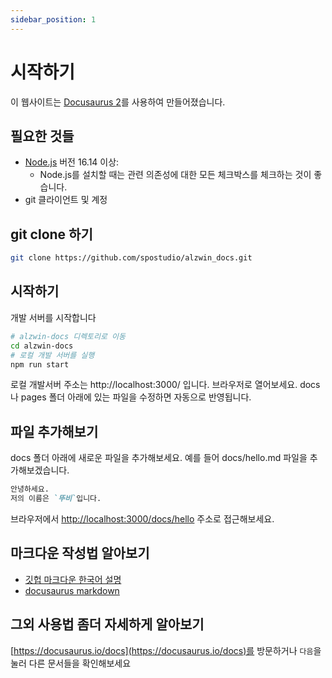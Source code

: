 ```yaml
---
sidebar_position: 1
---
```


# 시작하기
이 웹사이트는 [Docusaurus 2](https://docusaurus.io/)를 사용하여 만들어졌습니다.

## 필요한 것들

- [Node.js](https://nodejs.org/en/download/) 버전 16.14 이상:
  - Node.js를 설치할 때는 관련 의존성에 대한 모든 체크박스를 체크하는 것이 좋습니다.
- git 클라이언트 및 계정

## git clone 하기

```bash
git clone https://github.com/spostudio/alzwin_docs.git
```

## 시작하기

개발 서버를 시작합니다

```bash
# alzwin-docs 디렉토리로 이동
cd alzwin-docs
# 로컬 개발 서버를 실행
npm run start
```
로컬 개발서버 주소는 http://localhost:3000/ 입니다. 브라우저로 열어보세요.
docs나 pages 폴더 아래에 있는 파일을 수정하면 자동으로 반영됩니다.

## 파일 추가해보기

docs 폴더 아래에 새로운 파일을 추가해보세요. 예를 들어 docs/hello.md 파일을 추가해보겠습니다.

```markdown
안녕하세요.
저의 이름은 `뚜비`입니다.
```

브라우저에서 [http://localhost:3000/docs/hello](http://localhost:3000/docs/hello) 주소로 접근해보세요.

## 마크다운 작성법 알아보기
- [깃헙 마크다운 한국어 설명](https://docs.github.com/ko/get-started/writing-on-github/getting-started-with-writing-and-formatting-on-github/basic-writing-and-formatting-syntax)
- [docusaurus markdown](https://docusaurus.io/ko/docs/markdown-features)

## 그외 사용법 좀더 자세하게 알아보기
[https://docusaurus.io/docs](https://docusaurus.io/docs)를 방문하거나 `다음`을 눌러 다른 문서들을 확인해보세요


